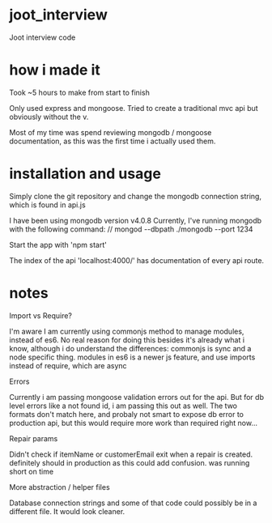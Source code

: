 # joot_interview
Joot interview code

# how i made it
Took ~5 hours to make from start to finish

Only used express and mongoose.
Tried to create a traditional mvc api but obviously without the v.

Most of my time was spend reviewing mongodb / mongoose documentation,
as this was the first time i actually used them.


# installation and usage
Simply clone the git repository and change the mongodb connection string,
which is found in api.js

I have been using mongodb version v4.0.8
Currently, I've running mongodb with the following command:
// mongod --dbpath ./mongodb --port 1234

Start the app with 'npm start'

The index of the api 'localhost:4000/' has documentation of every api route.




# notes
Import vs Require?

I'm aware I am currently using commonjs method to manage modules, instead of es6. 
No real reason for doing this besides it's already what i know, 
although i do understand the differences:
commonjs is sync and a node specific thing.
modules in es6 is a newer js feature, and use imports instead of require, which are async

Errors

Currently i am passing mongoose validation errors out for the api. But for db level
errors like a not found id, i am passing this out as well. The two formats don't match here, 
and probaly not smart to expose db error to production api, but this would require
more work than required right now...

Repair params

Didn't check if itemName or customerEmail exit when a repair is created.
definitely should in production as this could add confusion. 
was running short on time

More abstraction / helper files

Database connection strings and some of that code could possibly be in a different file.
It would look cleaner.
